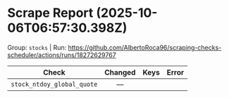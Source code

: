 # Scrape Report (2025-10-06T06:57:30.398Z)

Group: `stocks`  |  Run: https://github.com/AlbertoRoca96/scraping-checks-scheduler/actions/runs/18272629767

| Check | Changed | Keys | Error |
|---|:---:|:--|:--|
| `stock_ntdoy_global_quote` | — |  |  |
